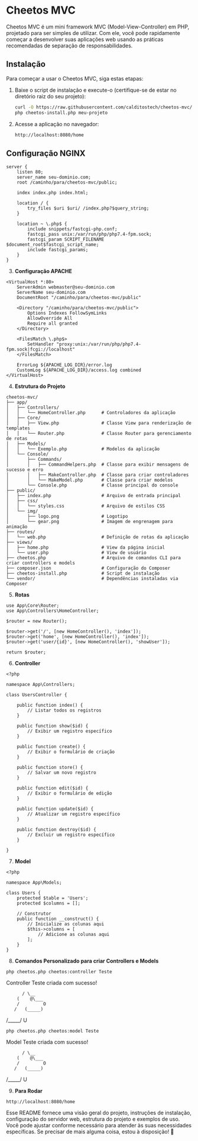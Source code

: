 # Cheetos MVC

Cheetos MVC é um mini framework MVC (Model-View-Controller) em PHP, projetado para ser simples de utilizar. Com ele, você pode rapidamente começar a desenvolver suas aplicações web usando as práticas recomendadas de separação de responsabilidades.

## Instalação

Para começar a usar o Cheetos MVC, siga estas etapas:

1. Baixe o script de instalação e execute-o (certifique-se de estar no diretório raiz do seu projeto):
    ```bash
    curl -O https://raw.githubusercontent.com/calditostech/cheetos-mvc/main/cheetos-install.php
    php cheetos-install.php meu-projeto
    ```

2. Acesse a aplicação no navegador:
    ```bash
    http://localhost:8080/home
    ```

## Configuração NGINX
```nginx
server {
    listen 80;
    server_name seu-dominio.com;
    root /caminho/para/cheetos-mvc/public;

    index index.php index.html;

    location / {
        try_files $uri $uri/ /index.php?$query_string;
    }

    location ~ \.php$ {
        include snippets/fastcgi-php.conf;
        fastcgi_pass unix:/var/run/php/php7.4-fpm.sock;
        fastcgi_param SCRIPT_FILENAME $document_root$fastcgi_script_name;
        include fastcgi_params;
    }
}
```
3. **Configuração APACHE**
```
<VirtualHost *:80>
    ServerAdmin webmaster@seu-dominio.com
    ServerName seu-dominio.com
    DocumentRoot "/caminho/para/cheetos-mvc/public"

    <Directory "/caminho/para/cheetos-mvc/public">
        Options Indexes FollowSymLinks
        AllowOverride All
        Require all granted
    </Directory>

    <FilesMatch \.php$>
        SetHandler "proxy:unix:/var/run/php/php7.4-fpm.sock|fcgi://localhost"
    </FilesMatch>

    ErrorLog ${APACHE_LOG_DIR}/error.log
    CustomLog ${APACHE_LOG_DIR}/access.log combined
</VirtualHost>
```

4. **Estrutura do Projeto**
```
cheetos-mvc/
├── app/
│   ├── Controllers/
│   │   └── HomeController.php      # Controladores da aplicação
│   ├── Core/
│   │   ├── View.php                # Classe View para renderização de templates
│   │   └── Router.php              # Classe Router para gerenciamento de rotas
│   ├── Models/
│   │   └── Exemplo.php             # Modelos da aplicação
│   └── Console/
│       ├── Commands/
│       │   ├── CommandHelpers.php  # Classe para exibir mensagens de sucesso e erro
│       │   ├── MakeController.php  # Classe para criar controladores
│       │   └── MakeModel.php       # Classe para criar modelos
│       └── Console.php             # Classe principal do console
├── public/
│   ├── index.php                   # Arquivo de entrada principal
│   ├── css/
│   │   └── styles.css              # Arquivo de estilos CSS
│   └── img/
│       ├── logo.png                # Logotipo
│       └── gear.png                # Imagem de engrenagem para animação
├── routes/
│   └── web.php                     # Definição de rotas da aplicação
├── views/
│   ├── home.php                    # View da página inicial
│   └── user.php                    # View de usuário
├── cheetos.php                     # Arquivo de comandos CLI para criar controllers e models
├── composer.json                   # Configuração do Composer
├── cheetos-install.php             # Script de instalação
└── vendor/                         # Dependências instaladas via Composer
```

5. **Rotas**
```
use App\Core\Router;
use App\Controllers\HomeController;

$router = new Router();

$router->get('/', [new HomeController(), 'index']);
$router->get('home', [new HomeController(), 'index']);
$router->get('user/{id}', [new HomeController(), 'showUser']);

return $router;
```

6. **Controller**
```
<?php

namespace App\Controllers;

class UsersController {

    public function index() {
        // Listar todos os registros
    }

    public function show($id) {
        // Exibir um registro específico
    }

    public function create() {
        // Exibir o formulário de criação
    }

    public function store() {
        // Salvar um novo registro
    }

    public function edit($id) {
        // Exibir o formulário de edição
    }

    public function update($id) {
        // Atualizar um registro específico
    }

    public function destroy($id) {
        // Excluir um registro específico
    }

}

```
7. **Model**
```
<?php

namespace App\Models;

class Users {
    protected $table = 'Users';
    protected $columns = [];
    
    // Construtor
    public function __construct() {
        // Inicialize as colunas aqui
        $this->columns = [
            // Adicione as colunas aqui
        ];
    }
}
```

8. **Comandos Personalizado para criar Controllers e Models**
```
php cheetos.php cheetos:controller Teste
```
Controller Teste criada com sucesso!

          / \__
        (    @\___
        /         O
       /   (_____)
/_____/    U

```
php cheetos.php cheetos:model Teste
```

Model Teste criada com sucesso!

          / \__
        (    @\___
        /         O
       /   (_____)
/_____/    U
        

9. **Para Rodar**
```
http://localhost:8080/home
```
Esse README fornece uma visão geral do projeto, instruções de instalação, configuração do servidor web, estrutura do projeto e exemplos de uso. Você pode ajustar conforme necessário para atender às suas necessidades específicas. Se precisar de mais alguma coisa, estou à disposição! 🚀

